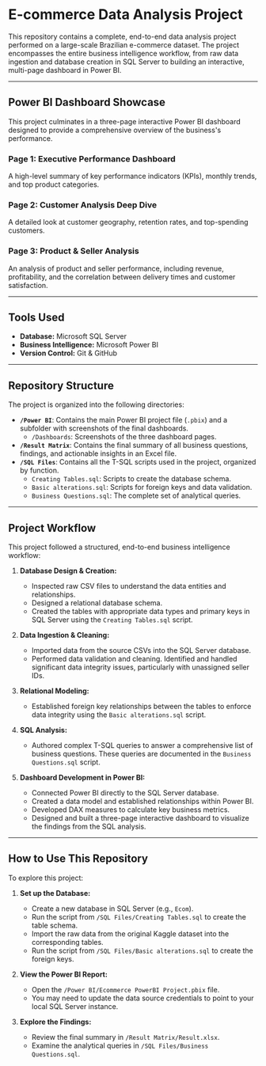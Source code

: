 # E-commerce Data Analysis Project

This repository contains a complete, end-to-end data analysis project performed on a large-scale Brazilian e-commerce dataset. The project encompasses the entire business intelligence workflow, from raw data ingestion and database creation in SQL Server to building an interactive, multi-page dashboard in Power BI.

---

## Power BI Dashboard Showcase

This project culminates in a three-page interactive Power BI dashboard designed to provide a comprehensive overview of the business's performance.

### **Page 1: Executive Performance Dashboard**
A high-level summary of key performance indicators (KPIs), monthly trends, and top product categories.

### **Page 2: Customer Analysis Deep Dive**
A detailed look at customer geography, retention rates, and top-spending customers.

### **Page 3: Product & Seller Analysis**
An analysis of product and seller performance, including revenue, profitability, and the correlation between delivery times and customer satisfaction.

---

## Tools Used

* **Database:** Microsoft SQL Server
* **Business Intelligence:** Microsoft Power BI
* **Version Control:** Git & GitHub

---

## Repository Structure

The project is organized into the following directories:

* **`/Power BI`**: Contains the main Power BI project file (`.pbix`) and a subfolder with screenshots of the final dashboards.
    * `/Dashboards`: Screenshots of the three dashboard pages.
* **`/Result Matrix`**: Contains the final summary of all business questions, findings, and actionable insights in an Excel file.
* **`/SQL Files`**: Contains all the T-SQL scripts used in the project, organized by function.
    * `Creating Tables.sql`: Scripts to create the database schema.
    * `Basic alterations.sql`: Scripts for foreign keys and data validation.
    * `Business Questions.sql`: The complete set of analytical queries.

---

##  Project Workflow

This project followed a structured, end-to-end business intelligence workflow:

1.  **Database Design & Creation:**
    * Inspected raw CSV files to understand the data entities and relationships.
    * Designed a relational database schema.
    * Created the tables with appropriate data types and primary keys in SQL Server using the `Creating Tables.sql` script.

2.  **Data Ingestion & Cleaning:**
    * Imported data from the source CSVs into the SQL Server database.
    * Performed data validation and cleaning. Identified and handled significant data integrity issues, particularly with unassigned seller IDs.

3.  **Relational Modeling:**
    * Established foreign key relationships between the tables to enforce data integrity using the `Basic alterations.sql` script.

4.  **SQL Analysis:**
    * Authored complex T-SQL queries to answer a comprehensive list of business questions. These queries are documented in the `Business Questions.sql` script.

5.  **Dashboard Development in Power BI:**
    * Connected Power BI directly to the SQL Server database.
    * Created a data model and established relationships within Power BI.
    * Developed DAX measures to calculate key business metrics.
    * Designed and built a three-page interactive dashboard to visualize the findings from the SQL analysis.

---

## How to Use This Repository

To explore this project:

1.  **Set up the Database:**
    * Create a new database in SQL Server (e.g., `Ecom`).
    * Run the script from `/SQL Files/Creating Tables.sql` to create the table schema.
    * Import the raw data from the original Kaggle dataset into the corresponding tables.
    * Run the script from `/SQL Files/Basic alterations.sql` to create the foreign keys.

2.  **View the Power BI Report:**
    * Open the `/Power BI/Ecommerce PowerBI Project.pbix` file.
    * You may need to update the data source credentials to point to your local SQL Server instance.

3.  **Explore the Findings:**
    * Review the final summary in `/Result Matrix/Result.xlsx`.
    * Examine the analytical queries in `/SQL Files/Business Questions.sql`.
